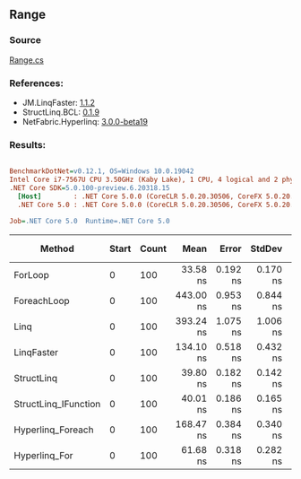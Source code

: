 ﻿## Range

### Source
[Range.cs](../LinqBenchmarks/Range.cs)

### References:
- JM.LinqFaster: [1.1.2](https://www.nuget.org/packages/JM.LinqFaster/1.1.2)
- StructLinq.BCL: [0.1.9](https://www.nuget.org/packages/StructLinq.BCL/0.1.9)
- NetFabric.Hyperlinq: [3.0.0-beta19](https://www.nuget.org/packages/NetFabric.Hyperlinq/3.0.0-beta19)

### Results:
``` ini

BenchmarkDotNet=v0.12.1, OS=Windows 10.0.19042
Intel Core i7-7567U CPU 3.50GHz (Kaby Lake), 1 CPU, 4 logical and 2 physical cores
.NET Core SDK=5.0.100-preview.6.20318.15
  [Host]        : .NET Core 5.0.0 (CoreCLR 5.0.20.30506, CoreFX 5.0.20.30506), X64 RyuJIT
  .NET Core 5.0 : .NET Core 5.0.0 (CoreCLR 5.0.20.30506, CoreFX 5.0.20.30506), X64 RyuJIT

Job=.NET Core 5.0  Runtime=.NET Core 5.0  

```
|               Method | Start | Count |      Mean |    Error |   StdDev | Ratio | RatioSD |  Gen 0 | Gen 1 | Gen 2 | Allocated |
|--------------------- |------ |------ |----------:|---------:|---------:|------:|--------:|-------:|------:|------:|----------:|
|              ForLoop |     0 |   100 |  33.58 ns | 0.192 ns | 0.170 ns |  1.00 |    0.00 |      - |     - |     - |         - |
|          ForeachLoop |     0 |   100 | 443.00 ns | 0.953 ns | 0.844 ns | 13.19 |    0.08 | 0.0267 |     - |     - |      56 B |
|                 Linq |     0 |   100 | 393.24 ns | 1.075 ns | 1.006 ns | 11.71 |    0.07 | 0.0191 |     - |     - |      40 B |
|           LinqFaster |     0 |   100 | 134.10 ns | 0.518 ns | 0.432 ns |  3.99 |    0.03 | 0.2027 |     - |     - |     424 B |
|           StructLinq |     0 |   100 |  39.80 ns | 0.182 ns | 0.142 ns |  1.18 |    0.01 |      - |     - |     - |         - |
| StructLinq_IFunction |     0 |   100 |  40.01 ns | 0.186 ns | 0.165 ns |  1.19 |    0.01 |      - |     - |     - |         - |
|    Hyperlinq_Foreach |     0 |   100 | 168.47 ns | 0.384 ns | 0.340 ns |  5.02 |    0.03 |      - |     - |     - |         - |
|        Hyperlinq_For |     0 |   100 |  61.68 ns | 0.318 ns | 0.282 ns |  1.84 |    0.01 |      - |     - |     - |         - |

